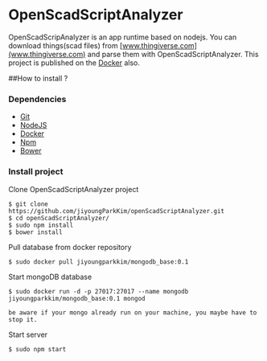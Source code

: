 OpenScadScriptAnalyzer
===
OpenScadScripAnalyzer is an app runtime based on nodejs. You can download things(scad files) from [www.thingiverse.com](www.thingiverse.com) and parse them with OpenScadScriptAnalyzer. This project is published on the [Docker](https://www.docker.com/) also.

##How to install ?

### Dependencies

* [Git](http://git-scm.com/)
* [NodeJS](http://nodejs.org/) 
* [Docker](https://www.docker.com/) 
* [Npm](https://www.npmjs.org/) 
* [Bower](http://bower.io/)

### Install project

Clone OpenScadScriptAnalyzer project

	$ git clone https://github.com/jiyoungParkKim/openScadScriptAnalyzer.git
	$ cd openScadScriptAnalyzer/
	$ sudo npm install
	$ bower install


Pull database from docker repository

	$ sudo docker pull jiyoungparkkim/mongodb_base:0.1


Start mongoDB database

	$ sudo docker run -d -p 27017:27017 --name mongodb jiyoungparkkim/mongodb_base:0.1 mongod
	
	be aware if your mongo already run on your machine, you maybe have to stop it.
	
Start server

	$ sudo npm start

